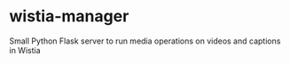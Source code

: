 # wistia-manager
Small Python Flask server to run media operations on videos and captions in Wistia
